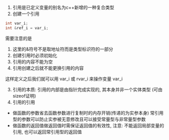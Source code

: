 
1) 引用是已定义变量的别名为c++新增的一种复合类型
2) 创建一个引用
```cpp
int var_i;
int &ref_i = var_i;
```

需要注意的是
1) 这里的&符号不是取地址符而是类型标识符的一部分
2) 创建引用时必须初始化
3) 引用的内容不能为空
4) 引用创建之后就不能更换引用的内容

这样定义之后我们就可以用 var_i 或 rvar_i 来操作变量 var_i

3) 引用的本质: 引用的内部是由指针完成实现的, 其本身并非一个实体类型 (可由sizeof证明)
4) 引用的引用
* 做函数的参数省去函数参数进行复制时的内存开销(传递的为实参本身) 常引用型的参数可以防止实参被无意修改且可以接受常量型与非常量型参数
* 做函数的返回值做返回值时需保证返回值的有效性, 注意: 不能返回局部变量的引用, 也可以返回常引用型的返回值

